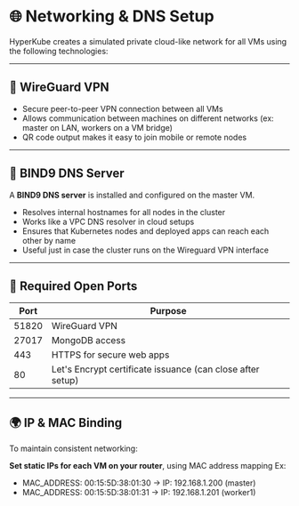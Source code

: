 # 🌐 Networking & DNS Setup

HyperKube creates a simulated private cloud-like network for all VMs using the following technologies:

---

## 🔗 WireGuard VPN

- Secure peer-to-peer VPN connection between all VMs
- Allows communication between machines on different networks (ex: master on LAN, workers on a VM bridge)
- QR code output makes it easy to join mobile or remote nodes

---

## 📛 BIND9 DNS Server

A **BIND9 DNS server** is installed and configured on the master VM.

- Resolves internal hostnames for all nodes in the cluster
- Works like a VPC DNS resolver in cloud setups
- Ensures that Kubernetes nodes and deployed apps can reach each other by name
- Useful just in case the cluster runs on the Wireguard VPN interface

---

## 🔐 Required Open Ports

| Port   | Purpose                     |
|--------|-----------------------------|
| 51820  | WireGuard VPN               |
| 27017  | MongoDB access              |
| 443    | HTTPS for secure web apps   |
| 80     | Let's Encrypt certificate issuance (can close after setup) |

---

## 🌍 IP & MAC Binding

To maintain consistent networking:

**Set static IPs for each VM on your router**, using MAC address mapping
  Ex:
  - MAC_ADDRESS: 00:15:5D:38:01:30 → IP: 192.168.1.200 (master)
  - MAC_ADDRESS: 00:15:5D:38:01:31 → IP: 192.168.1.201 (worker1)